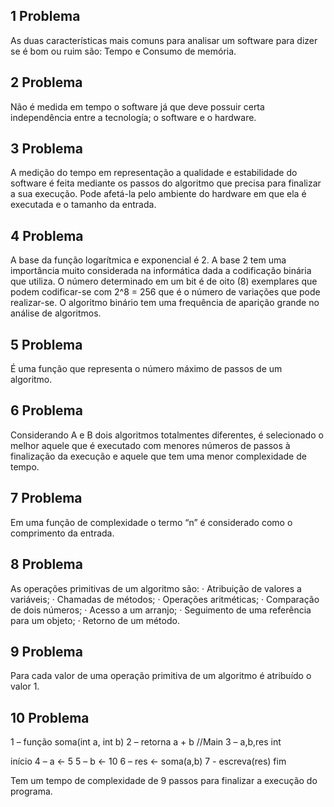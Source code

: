## 1 Problema
As duas características mais comuns para analisar um software para dizer se é bom ou ruim são: Tempo e Consumo de memória.

## 2 Problema
Não é medida em tempo o software já que deve possuir certa independência entre a tecnología; o software e o hardware.

## 3 Problema 
A medição do tempo em representação a qualidade e estabilidade do software é feita mediante os passos do algoritmo que precisa para finalizar a sua execução.
Pode afetá-la pelo ambiente do hardware em que ela é executada e o tamanho da entrada.

## 4 Problema
A base da função logarítmica e exponencial é 2.
A base 2 tem uma importância muito considerada na informática dada a codificação binária que utiliza. O número determinado em um bit é de oito (8) exemplares que podem codificar-se com 2^8 = 256 que é o número de variações que pode realizar-se.
O algoritmo binário tem uma frequência de aparição grande no análise de algoritmos.

## 5 Problema
É uma função que representa o número máximo de passos de um algoritmo.

## 6 Problema
Considerando A e B dois algoritmos totalmentes diferentes, é selecionado o melhor aquele que é executado com menores números de passos à finalização da execução e aquele que tem uma menor complexidade de tempo.

## 7 Problema
Em uma função de complexidade o termo “n” é considerado como o comprimento da entrada.

## 8 Problema
As operações primitivas de um algoritmo são:
·        Atribuição de valores a variáveis;
·        Chamadas de métodos;
·        Operações aritméticas;
·        Comparação de dois números;
·        Acesso a um arranjo;
·        Seguimento de uma referência para um objeto;
·        Retorno de um método.

## 9 Problema
Para cada valor de uma operação primitiva de um algoritmo é atribuído o valor 1.

## 10 Problema
1 – função soma(int a, int b)
2 – retorna a + b
//Main
3 – a,b,res int

início
4 – a <- 5
5 – b <- 10
6 – res <- soma(a,b)
7 - escreva(res)
fim
 
Tem um tempo de complexidade de 9 passos para finalizar a execução do programa.
